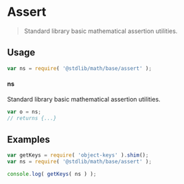 # Assert

> Standard library basic mathematical assertion utilities.


<section class="usage">

## Usage

``` javascript
var ns = require( '@stdlib/math/base/assert' );
```

#### ns

Standard library basic mathematical assertion utilities.

``` javascript
var o = ns;
// returns {...}
```

</section>

<!-- /.usage -->


<section class="examples">

## Examples

<!-- TODO: better examples -->

``` javascript
var getKeys = require( 'object-keys' ).shim();
var ns = require( '@stdlib/math/base/assert' );

console.log( getKeys( ns ) );
```

</section>

<!-- /.examples -->


<section class="links">

</section>

<!-- /.links -->
